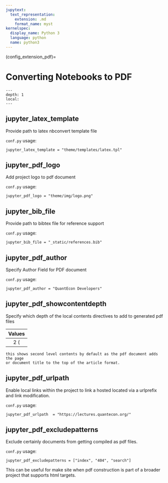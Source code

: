 ```yaml
---
jupytext:
  text_representation:
    extension: .md
    format_name: myst
kernelspec:
  display_name: Python 3
  language: python
  name: python3
---
```


(config_extension_pdf)=
# Converting Notebooks to PDF

```{contents} Options
---
depth: 1
local: 
---
```

## jupyter_latex_template

Provide path to latex nbconvert template file

`conf.py` usage:

```{code-cell} python
jupyter_latex_template = "theme/templates/latex.tpl"
```

## jupyter_pdf_logo

Add project logo to pdf document

`conf.py` usage:

```{code-cell} python
jupyter_pdf_logo = "theme/img/logo.png"
```

## jupyter_bib_file

Provide path to bibtex file for reference support

`conf.py` usage:

```{code-cell} python
jupyter_bib_file = "_static/references.bib"
```

## jupyter_pdf_author

Specify Author Field for PDF document

`conf.py` usage:

```{code-cell} python
jupyter_pdf_author = "QuantEcon Developers"
```

## jupyter_pdf_showcontentdepth

Specify which depth of the local contents directives to add to generated pdf files





|Values|
|:--------------------------------------------------------------------------------------------------:|
|2  (|**|Default|**|)|

```{note}
this shows second level contents by default as the pdf document adds the page
or document title to the top of the article format.
```

## jupyter_pdf_urlpath

Enable local links within the project to link a hosted located via a urlprefix and
link modification.

`conf.py` usage:

```{code-cell} python
jupyter_pdf_urlpath  = "https://lectures.quantecon.org/"
```

## jupyter_pdf_excludepatterns

Exclude certainly documents from getting compiled as pdf files.

`conf.py` usage:

```{code-cell} python
jupyter_pdf_excludepatterns = ["index", "404", "search"]
```

This can be useful for make site when pdf construction is part of
a broader project that supports html targets.

